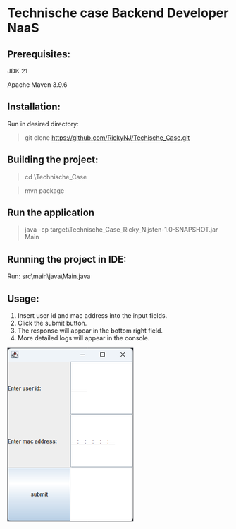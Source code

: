 # Technische case Backend Developer NaaS

## Prerequisites:
JDK 21

Apache Maven 3.9.6

## Installation:

Run in desired directory:

> git clone https://github.com/RickyNJ/Techische_Case.git

## Building the project: 

> cd \Technische_Case

> mvn package 
 
## Run the application

> java -cp target\Technische_Case_Ricky_Nijsten-1.0-SNAPSHOT.jar Main


## Running the project in IDE:

Run: src\main\java\Main.java

## Usage:
1. Insert user id and mac address into the input fields.
2. Click the submit button.
3. The response will appear in the bottom right field.
4. More detailed logs will appear in the console.

![screenshot of application](recourses/screenshot.png)